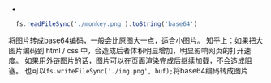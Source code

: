 - 

  ```js
    fs.readFileSync('./monkey.png').toString('base64')
  ```
  
  将图片转成base64编码，一般会比原图大一点，适合小图片。
  知乎上：如果把大图片编码到 html / css 中，会造成后者体积明显增加，明显影响网页的打开速度。
如果用外链图片的话，图片可以在页面渲染完成后继续加载，不会造成阻塞。
  也可以```fs.writeFileSync('./img.png', buf);```将base64编码转成图片